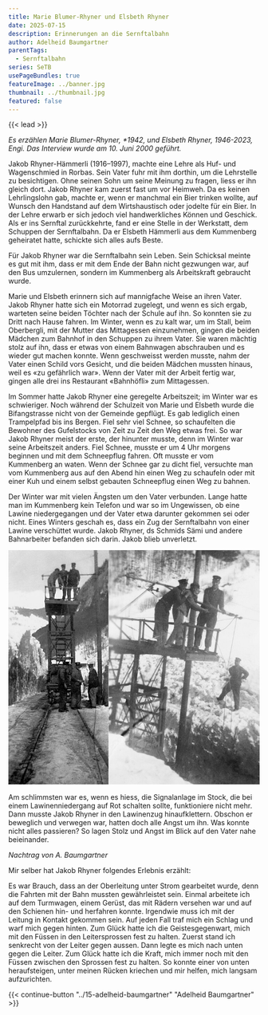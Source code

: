 ```yaml
---
title: Marie Blumer-Rhyner und Elsbeth Rhyner
date: 2025-07-15
description: Erinnerungen an die Sernftalbahn
author: Adelheid Baumgartner
parentTags:
  - Sernftalbahn
series: SeTB
usePageBundles: true
featureImage: ../banner.jpg
thumbnail: ../thumbnail.jpg
featured: false
---
```


{{< lead >}}

*Es erzählen Marie Blumer-Rhyner, \*1942, und Elsbeth Rhyner, 1946-2023, Engi. Das Interview wurde am 10. Juni 2000 geführt.*

Jakob Rhyner-Hämmerli (1916–1997), machte eine Lehre als Huf- und
Wagenschmied in Rorbas. Sein Vater fuhr mit ihm dorthin, um die
Lehrstelle zu besichtigen. Ohne seinen Sohn um seine Meinung zu
fragen, liess er ihn gleich dort. Jakob Rhyner kam zuerst fast um vor
Heimweh. Da es keinen Lehrlingslohn gab, machte er, wenn er manchmal
ein Bier trinken wollte, auf Wunsch den Handstand auf dem
Wirtshaustisch oder jodelte für ein Bier. In der Lehre erwarb er sich
jedoch viel handwerkliches Können und Geschick. Als er ins Sernftal
zurückkehrte, fand er eine Stelle in der Werkstatt, dem Schuppen der
Sernftalbahn. Da er Elsbeth Hämmerli aus dem Kummenberg geheiratet
hatte, schickte sich alles aufs Beste.

Für Jakob Rhyner war die Sernftalbahn sein Leben. Sein Schicksal
meinte es gut mit ihm, dass er mit dem Ende der Bahn nicht gezwungen
war, auf den Bus umzulernen, sondern im Kummenberg als Arbeitskraft
gebraucht wurde.

Marie und Elsbeth erinnern sich auf mannigfache Weise an ihren Vater.
Jakob Rhyner hatte sich ein Motorrad zugelegt, und wenn es sich ergab,
warteten seine beiden Töchter nach der Schule auf ihn. So konnten sie
zu Dritt nach Hause fahren. Im Winter, wenn es zu kalt war, um im
Stall, beim Oberbergli, mit der Mutter das Mittagessen einzunehmen,
gingen die beiden Mädchen zum Bahnhof in den Schuppen zu ihrem Vater.
Sie waren mächtig stolz auf ihn, dass er etwas von einem Bahnwagen
abschrauben und es wieder gut machen konnte. Wenn geschweisst werden
musste, nahm der Vater einen Schild vors Gesicht, und die beiden
Mädchen mussten hinaus, weil es «zu gefährlich war». Wenn der Vater
mit der Arbeit fertig war, gingen alle drei ins Restaurant «Bahnhöfli»
zum Mittagessen.

Im Sommer hatte Jakob Rhyner eine geregelte Arbeitszeit; im Winter war
es schwieriger. Noch während der Schulzeit von Marie und Elsbeth wurde
die Bifangstrasse nicht von der Gemeinde gepflügt. Es gab lediglich
einen Trampelpfad bis ins Bergen. Fiel sehr viel Schnee, so
schaufelten die Bewohner des Gufelstocks von Zeit zu Zeit den Weg
etwas frei. So war Jakob Rhyner meist der erste, der hinunter musste,
denn im Winter war seine Arbeitszeit anders. Fiel Schnee, musste er um
4 Uhr morgens beginnen und mit dem Schneepflug fahren. Oft musste er
vom Kummenberg an waten. Wenn der Schnee gar zu dicht fiel, versuchte
man vom Kummenberg aus auf den Abend hin einen Weg zu schaufeln oder
mit einer Kuh und einem selbst gebauten Schneepflug einen Weg zu
bahnen.

Der Winter war mit vielen Ängsten um den Vater verbunden. Lange hatte
man im Kummenberg kein Telefon und war so im Ungewissen, ob eine
Lawine niedergegangen und der Vater etwa darunter gekommen sei oder
nicht. Eines Winters geschah es, dass ein Zug der Sernftalbahn von
einer Lawine verschüttet wurde. Jakob Rhyner, ds Schmids Sämi und
andere Bahnarbeiter befanden sich darin. Jakob blieb unverletzt.

![Der Turmwagen, ein gefährlicher Arbeitsplatz.](turmwagen.jpg)

Am schlimmsten war es, wenn es hiess, die Signalanlage im Stock, die
bei einem Lawinenniedergang auf Rot schalten sollte, funktioniere
nicht mehr. Dann musste Jakob Rhyner in den Lawinenzug hinaufklettern.
Obschon er beweglich und verwegen war, hatten doch alle Angst um ihn.
Was konnte nicht alles passieren? So lagen Stolz und Angst im Blick
auf den Vater nahe beieinander.

*Nachtrag von A. Baumgartner*

Mir selber hat Jakob Rhyner folgendes Erlebnis erzählt:

Es war Brauch, dass an der Oberleitung unter Strom gearbeitet wurde,
denn die Fahrten mit der Bahn mussten gewährleistet sein. Einmal
arbeitete ich auf dem Turmwagen, einem Gerüst, das mit Rädern versehen
war und auf den Schienen hin- und herfahren konnte. Irgendwie muss ich
mit der Leitung in Kontakt gekommen sein. Auf jeden Fall traf mich ein
Schlag und warf mich gegen hinten. Zum Glück hatte ich die
Geistesgegenwart, mich mit den Füssen in den Leitersprossen fest zu
halten. Zuerst stand ich senkrecht von der Leiter gegen aussen. Dann
legte es mich nach unten gegen die Leiter. Zum Glück hatte ich die
Kraft, mich immer noch mit den Füssen zwischen den Sprossen fest zu
halten. So konnte einer von unten heraufsteigen, unter meinen Rücken
kriechen und mir helfen, mich langsam aufzurichten.


{{< continue-button "../15-adelheid-baumgartner" "Adelheid Baumgartner" >}}
